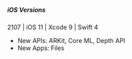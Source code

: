 
##### iOS Versions

2107 | iOS 11 | Xcode 9 | Swift 4

- New APIs: ARKit, Core ML, Depth API
- New Apps: Files 
